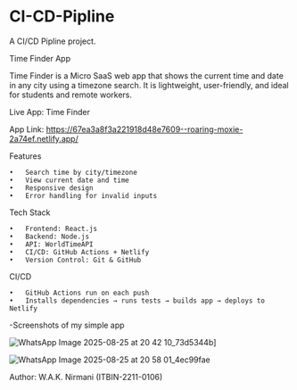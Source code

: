 # CI-CD-Pipline
A CI/CD Pipline project.

Time Finder App

Time Finder is a Micro SaaS web app that shows the current time and date in any city using a timezone search. It is lightweight, user-friendly, and ideal for students and remote workers.

 Live App: Time Finder
 
 App Link: https://67ea3a8f3a221918d48e7609--roaring-moxie-2a74ef.netlify.app/


 Features
 
	•	Search time by city/timezone
	•	View current date and time
	•	Responsive design
	•	Error handling for invalid inputs


 Tech Stack
 
	•	Frontend: React.js
	•	Backend: Node.js
	•	API: WorldTimeAPI
	•	CI/CD: GitHub Actions + Netlify
	•	Version Control: Git & GitHub


 CI/CD
 
	•	GitHub Actions run on each push
	•	Installs dependencies → runs tests → builds app → deploys to Netlify

-Screenshots of my simple app

![WhatsApp Image 2025-08-25 at 20 42 10_73d5344b](https://github.com/user-attachments/assets/c2dfcf99-bc69-4540-afaf-17e8d9f4c374)]

![WhatsApp Image 2025-08-25 at 20 58 01_4ec99fae](https://github.com/user-attachments/assets/92d91ef6-40e5-41d0-8e4b-6fb2b073b799)



 Author: W.A.K. Nirmani (ITBIN-2211-0106)
